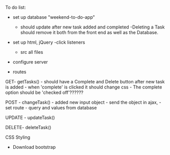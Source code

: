 To do list:
- set up database "weekend-to-do-app"
    - should update after new task added and completed
    -Deleting a Task should remove it both from the front end as well as the Database.

- set up html, jQuery
    -click listeners
    - src all files

- configure server
- routes


GET- getTasks()
    - should have a Complete and Delete button after new task is added
        - when 'complete' is clicked it should change css
        - The complete option should be 'checked off'??????

POST - changeTask()
    - added new input object
    - send the object in ajax, 
    - set route - query and values from database

UPDATE - updateTask()

DELETE- deleteTask()

CSS Styling
- Download bootstrap



